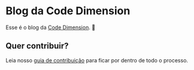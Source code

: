 # Blog da Code Dimension

Esse é o blog da [Code Dimension](https://www.codedimension.com.br/). 🚀

## Quer contribuir?

Leia nosso [guia de contribuição](./CONTRIBUTING.md) para ficar por dentro de todo o processo.

